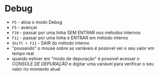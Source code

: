 # Debug


- `F5` - ativa o modo Debug
- `F5` - avançar
- `F10` - passar por uma linha SEM ENTRAR nos métodos internos
- `F11` - passar por uma linha e ENTRAR em método interno
- `Shift + F11` - SAIR do método interno
- "pousando" o mouse sobre as variáveis é possivel ver o seu valor em tempo real
- quando estiver em "modo de depuração" é possivel acessar o *CONSOLE DE DEPURAÇÃO* e digitar uma variável para verificar o seu valor no momento atual
